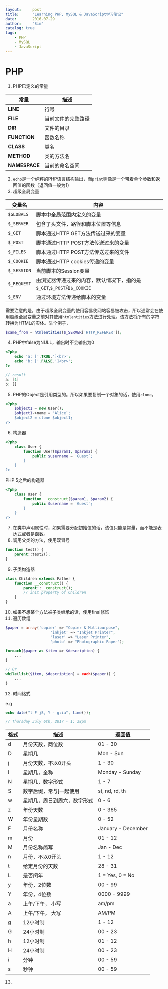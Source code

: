 ```yaml
---
layout:     post
title:      "Learning PHP, MySQL & JavaScript学习笔记"
date:       2016-07-29
author:     "Sim"
catalog: true
tags:
    - PHP
    - MySQL
    - JavaScript
---
```


# PHP
1. PHP已定义的常量

| 常量 | 描述 |
| --- | --- |
| __LINE__ | 行号 |
| __FILE__ | 当前文件的完整路径 |
| __DIR__ | 文件的目录 |
| __FUNCTION__ | 函数名称 |
| __CLASS__ | 类名 |
| __METHOD__ | 类的方法名 |
| __NAMESPACE__ | 当前的命名空间  |

2. `echo`是一个纯粹的PHP语言结构输出，而`print`则像是一个带着单个参数和返回值的函数（返回值一般为1）
3. 超级全局变量

| 变量名 | 内容 |
| --- | --- |
| `$GLOBALS` | 脚本中全局范围内定义的变量 |
| `$_SERVER` | 包含了头文件，路径和脚本位置等信息 |
| `$_GET` | 脚本通过HTTP GET方法传送过来的变量 |
| `$_POST` | 脚本通过HTTP POST方法传送过来的变量 |
| `$_FILES` | 脚本通过HTTP POST方法传送过来的文件 |
| `$_COOKIE` | 脚本通过HTTP cookies传递的变量 |
| `$_SESSION` | 当前脚本的Session变量 |
| `$_REQUEST` | 由浏览器传递过来的内容，默认情况下，指的是`$_GET`,`$_POST`和`$_COOKIE` |
| `$_ENV` | 通过环境方法传递给脚本的变量 |

需要注意的是，由于超级全局变量的使用容易使网站容易被攻击，所以通常会在使用超级全局变量之前对其使用`htmlentities`方法进行处理。该方法将所有的字符转换为HTML的实体。举个例子，

```PHP
$came_from = htmlentities($_SERVER['HTTP_REFERER']);
```

4. PHP中false为NULL，输出时不会输出为0

```PHP
<?php
	echo 'a: ['.TRUE.']<br>';
	echo 'b: ['.FALSE.']<br>';
?>

// result
a: [1]
b: []
```

5. PHP的Object是引用类型的。所以如果要复制一个对象的话，使用`clone`。

```php
<?php
	$object1 = new User();
	$object1->name = 'Alice`;
	$object2 = clone $object1;
?>
```

6. 构造器

```php
<?php
	class User {
		function User($param1, $param2) {
			public $username = 'Guest`;
		}
	}
?>
```

PHP 5之后的构造器

```php
<?php
	class User {
		function __construct($param1, $param2) {
			public $username = 'Guest`;
		}
	}
?>

```

7. 在类中声明属性时，如果需要分配初始值的话，该值只能是常量，而不能是表达式或者是函数。
8. 调用父类的方法，使用双冒号

```php
function test() {
	parent::test2();
}
```

9. 子类构造器

```php
class Children extends Father {
	function __construct() {
		parent::__construct();
		// init property of Children
	}
}
```

10. 如果不想某个方法被子类继承的话，使用final修饰
11. 遍历数组

```php
$paper = array('copier' => "Copier & Multipurpose",
					'inkjet' => "Inkjet Printer",
					'laser' => "Laser Printer",
					'photo' => "Photographic Paper");
					
foreach($paper as $item => $description) {
	...
}

// Or
while(list($item, $description) = each($paper)) {
	...
}
```

12. 时间格式

e.g

```php
echo date("l F jS, Y - g:ia", time());

// Thursday July 6th, 2017 - 1: 38pm
```

| 格式 | 描述 | 返回值 |
| --- | --- | --- |
| d | 月份天数，两位数 | 01 - 30 |
| D | 星期几 | Mon - Sun |
| j | 月份天数，不以0开头 | 1 - 30 |
| l | 星期几，全称 | Monday - Sunday |
| N | 星期几，数字形式 | 1 - 7 |
| S | 数字后缀，常与j一起使用 | st, nd, rd, th |
| w | 星期几，周日到周六，数字形式 | 0 - 6 |
| z | 年份天数 | 0 - 365 |
| W | 年份星期数 | 0 - 52 |
| F | 月份名称 | January - December |
| m | 月份 | 01 - 12 |
| M | 月份名称简写 | Jan - Dec |
| n | 月份，不以0开头 | 1 - 12 |
| t | 给定月份的天数 | 28 - 31 |
| L | 是否闰年 | 1 = Yes, 0 = No |
| y | 年份，2位数 | 00 - 99 |
| Y | 年份，4位数 | 0000 - 9999 |
| a | 上午/下午， 小写 | am/pm |
| A | 上午/下午， 大写 | AM/PM |
| g | 12小时制 | 1 - 12 |
| G | 24小时制 | 00 - 23 |
| h | 12小时制 | 01 - 12 |
| H | 24小时制 | 00 - 23 |
| i | 分钟 | 00 - 59 |
| s | 秒钟 | 00 - 59 |

13. 


